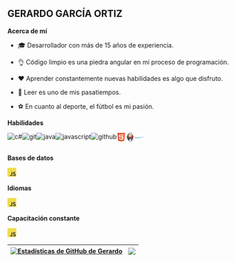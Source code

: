 ## GERARDO GARCÍA ORTIZ

**Acerca de mí**

- :mortar_board: Desarrollador con más de 15 años de experiencia.

- :ok_hand: Código limpio es una piedra angular en mi proceso de programación.

- :heart: Aprender constantemente nuevas habilidades es algo que disfruto.

- :book: Leer es uno de mis pasatiempos.
  
- :soccer: En cuanto al deporte, el fútbol es mi pasión.

**Habilidades**

<img align="left" alt="c#" height="20" src="https://raw.githubusercontent.com/jmnote/z-icons/master/svg/csharp.svg">
<img align="left" alt="git" height="20" src="https://raw.githubusercontent.com/jmnote/z-icons/master/svg/git.svg">
<img align="left" alt="java" height="20" src="https://raw.githubusercontent.com/jmnote/z-icons/master/svg/java.svg">
<img align="left" alt="javascript" height="20" src="https://raw.githubusercontent.com/jmnote/z-icons/master/svg/javascript.svg">
<img align="left" alt="github" height="20" src="https://raw.githubusercontent.com/jmnote/z-icons/master/svg/github.svg">
<img align="left" alt="github" height="20" src="https://raw.githubusercontent.com/devicons/devicon/6910f0503efdd315c8f9b858234310c06e04d9c0/icons/html5/html5-original.svg">
<img align="left" alt="github" height="20" src="https://raw.githubusercontent.com/devicons/devicon/6910f0503efdd315c8f9b858234310c06e04d9c0/icons/jenkins/jenkins-original.svg">
<img align="left" alt="github" height="20" src="https://raw.githubusercontent.com/devicons/devicon/6910f0503efdd315c8f9b858234310c06e04d9c0/icons/sonarqube/sonarqube-plain-wordmark.svg">
<br/><br/>

**Bases de datos**

<code><img height="20" alt="javascript" src="https://raw.githubusercontent.com/github/explore/80688e429a7d4ef2fca1e82350fe8e3517d3494d/topics/javascript/javascript.png"></code>

**Idiomas**

<code><img height="20" alt="javascript" src="https://raw.githubusercontent.com/github/explore/80688e429a7d4ef2fca1e82350fe8e3517d3494d/topics/javascript/javascript.png"></code>

**Capacitación constante**

<code><img height="20" alt="javascript" src="https://raw.githubusercontent.com/github/explore/80688e429a7d4ef2fca1e82350fe8e3517d3494d/topics/javascript/javascript.png"></code>


| <a href="https://github.com/ggarcia410/github-readme-stats"><img align="center" src="https://github-readme-stats.vercel.app/api?username=ggarcia410&show_icons=true&include_all_commits=true&theme=buefy&hide_border=true" alt="Estadísticas de GitHub de Gerardo" /></a> | <a href="https://github.com/ggarcia410/github-readme-stats"><img align="center" src="https://github-readme-stats.vercel.app/api/top-langs/?username=ggarcia410&layout=compact&theme=buefy&hide_border=true" /></a> |
| ------------- | ------------- |

